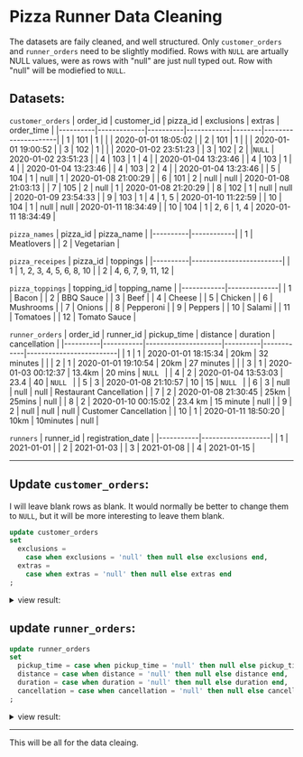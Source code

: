 # Pizza Runner Data Cleaning


The datasets are faily cleaned, and well structured. Only `customer_orders` and `runner_orders` need to be slightly modified. Rows with `NULL` are artually NULL values, were as rows with "null" are just null typed out. Row with "null" will be modiefied to `NULL`.


## Datasets:

```customer_orders```
| order_id | customer_id | pizza_id | exclusions | extras | order_time          |
|----------|-------------|----------|------------|--------|---------------------|
| 1        | 101         | 1        |            |        | 2020-01-01 18:05:02 |
| 2        | 101         | 1        |            |        | 2020-01-01 19:00:52 |
| 3        | 102         | 1        |            |        | 2020-01-02 23:51:23 |
| 3        | 102         | 2        |            |`NULL`  | 2020-01-02 23:51:23 |
| 4        | 103         | 1        | 4          |        | 2020-01-04 13:23:46 |
| 4        | 103         | 1        | 4          |        | 2020-01-04 13:23:46 |
| 4        | 103         | 2        | 4          |        | 2020-01-04 13:23:46 |
| 5        | 104         | 1        | null       | 1      | 2020-01-08 21:00:29 |
| 6        | 101         | 2        | null       | null   | 2020-01-08 21:03:13 |
| 7        | 105         | 2        | null       | 1      | 2020-01-08 21:20:29 |
| 8        | 102         | 1        | null       | null   | 2020-01-09 23:54:33 |
| 9        | 103         | 1        | 4          | 1, 5   | 2020-01-10 11:22:59 |
| 10       | 104         | 1        | null       | null   | 2020-01-11 18:34:49 |
| 10       | 104         | 1        | 2, 6       | 1, 4   | 2020-01-11 18:34:49 |

```pizza_names```
| pizza_id | pizza_name |
|----------|------------|
| 1        | Meatlovers |
| 2        | Vegetarian |

```pizza_receipes```
| pizza_id | toppings                |
|----------|-------------------------|
| 1        | 1, 2, 3, 4, 5, 6, 8, 10 |
| 2        | 4, 6, 7, 9, 11, 12      |

```pizza_toppings```
| topping_id | topping_name |
|------------|--------------|
| 1          | Bacon        |
| 2          | BBQ Sauce    |
| 3          | Beef         |
| 4          | Cheese       |
| 5          | Chicken      |
| 6          | Mushrooms    |
| 7          | Onions       |
| 8          | Pepperoni    |
| 9          | Peppers      |
| 10         | Salami       |
| 11         | Tomatoes     |
| 12         | Tomato Sauce |

```runner_orders```
| order_id | runner_id | pickup_time         | distance | duration   | cancellation            |
|----------|-----------|---------------------|----------|------------|-------------------------|
| 1        | 1         | 2020-01-01 18:15:34 | 20km     | 32 minutes |                         |
| 2        | 1         | 2020-01-01 19:10:54 | 20km     | 27 minutes |                         |
| 3        | 1         | 2020-01-03 00:12:37 | 13.4km   | 20 mins    | `NULL `                 |
| 4        | 2         | 2020-01-04 13:53:03 | 23.4     | 40         | `NULL `                 |
| 5        | 3         | 2020-01-08 21:10:57 | 10       | 15         | `NULL `                 |
| 6        | 3         | null                | null     | null       | Restaurant Cancellation |
| 7        | 2         | 2020-01-08 21:30:45 | 25km     | 25mins     | null                    |
| 8        | 2         | 2020-01-10 00:15:02 | 23.4 km  | 15 minute  | null                    |
| 9        | 2         | null                | null     | null       | Customer Cancellation   |
| 10       | 1         | 2020-01-11 18:50:20 | 10km     | 10minutes  | null                    |

```runners```
| runner_id | registration_date |
|-----------|-------------------|
| 1         | 2021-01-01        |
| 2         | 2021-01-03        |
| 3         | 2021-01-08        |
| 4         | 2021-01-15        |

---

## Update `customer_orders`:
I will leave blank rows as blank. It would normally be better to change them to `NULL`, but it will be more interesting to leave them blank.
```sql
update customer_orders
set 
  exclusions = 
    case when exclusions = 'null' then null else exclusions end,
  extras =
    case when extras = 'null' then null else extras end
;
```
<details>
<summary>
view result:
</summary>

| order_id | customer_id | pizza_id | exclusions | extras | order_time          |
|----------|-------------|----------|------------|--------|---------------------|
| 1        | 101         | 1        |            |        | 2020-01-01 18:05:02 |
| 2        | 101         | 1        |            |        | 2020-01-01 19:00:52 |
| 3        | 102         | 1        |            |        | 2020-01-02 23:51:23 |
| 3        | 102         | 2        |            | `NULL` | 2020-01-02 23:51:23 |
| 4        | 103         | 1        | 4          |        | 2020-01-04 13:23:46 |
| 4        | 103         | 1        | 4          |        | 2020-01-04 13:23:46 |
| 4        | 103         | 2        | 4          |        | 2020-01-04 13:23:46 |
| 5        | 104         | 1        | `NULL`     | 1      | 2020-01-08 21:00:29 |
| 6        | 101         | 2        | `NULL`     | `NULL` | 2020-01-08 21:03:13 |
| 7        | 105         | 2        | `NULL`     | 1      | 2020-01-08 21:20:29 |
| 8        | 102         | 1        | `NULL`     | `NULL` | 2020-01-09 23:54:33 |
| 9        | 103         | 1        | 4          | 1, 5   | 2020-01-10 11:22:59 |
| 10       | 104         | 1        | `NULL`     | `NULL` | 2020-01-11 18:34:49 |
| 10       | 104         | 1        | 2, 6       | 1, 4   | 2020-01-11 18:34:49 |

</details>

## update `runner_orders`:
```sql
update runner_orders
set 
  pickup_time = case when pickup_time = 'null' then null else pickup_time end,
  distance = case when distance = 'null' then null else distance end,
  duration = case when duration = 'null' then null else duration end,
  cancellation = case when cancellation = 'null' then null else cancellation end
;
```
<details>
<summary>
view result:
</summary>

| order_id | runner_id | pickup_time         | distance | duration   | cancellation            |
|----------|-----------|---------------------|----------|------------|-------------------------|
| 1        | 1         | 2020-01-01 18:15:34 | 20km     | 32 minutes |                         |
| 2        | 1         | 2020-01-01 19:10:54 | 20km     | 27 minutes |                         |
| 3        | 1         | 2020-01-03 00:12:37 | 13.4km   | 20 mins    | `NULL`                  |
| 4        | 2         | 2020-01-04 13:53:03 | 23.4     | 40         | `NULL`                  |
| 5        | 3         | 2020-01-08 21:10:57 | 10       | 15         | `NULL`                  |
| 6        | 3         | `NULL`              | `NULL`   | `NULL`     | Restaurant Cancellation |
| 7        | 2         | 2020-01-08 21:30:45 | 25km     | 25mins     | `NULL`                  |
| 8        | 2         | 2020-01-10 00:15:02 | 23.4 km  | 15 minute  | `NULL`                  |
| 9        | 2         | `NULL`              | `NULL`   | `NULL`     | Customer Cancellation   |
| 10       | 1         | 2020-01-11 18:50:20 | 10km     | 10minutes  | `NULL`                  |

</details>

---

This will be all for the data cleaing.









